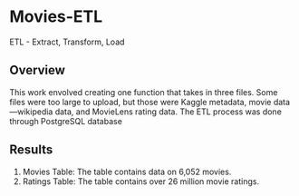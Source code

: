 # Movies-ETL
ETL - Extract, Transform, Load

## Overview
This work envolved creating one function that takes in three files. Some files were too large to upload, but those were Kaggle metadata, movie data—wikipedia data, and MovieLens rating data. The ETL process was done through PostgreSQL database

## Results
1. Movies Table: The table contains data on 6,052 movies.
2. Ratings Table: The table contains over 26 million movie ratings.
